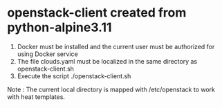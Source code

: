 # openstack-client created from python-alpine3.11

1. Docker must be installed and the current user must be authorized for using Docker service
2. The file clouds.yaml must be localized in the same directory as openstack-client.sh
4. Execute the script ./openstack-client.sh

Note : The current local directory is mapped with /etc/openstack to work with heat templates.
